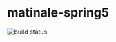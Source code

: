 # matinale-spring5

![build status](https://travis-ci.org/jeremiehuchet/matinale-spring5.svg?branch=master)